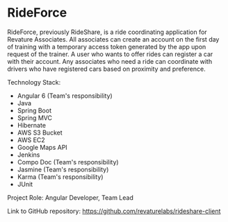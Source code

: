 # RideForce
RideForce, previously RideShare, is a ride coordinating application for Revature Associates. All associates can create an account on the first day of training with a temporary access token generated by the app upon request of the trainer. A user who wants to offer rides can register a car with their account. Any associates who need a ride can coordinate with drivers who have registered cars based on proximity and preference.

Technology Stack:
- Angular 6 (Team's responsibility)
- Java
- Spring Boot
- Spring MVC
- Hibernate
- AWS S3 Bucket
- AWS EC2
- Google Maps API
- Jenkins
- Compo Doc (Team's responsibility)
- Jasmine (Team's responsibility)
- Karma (Team's responsibility)
- JUnit

Project Role: Angular Developer, Team Lead

Link to GitHub repository: https://github.com/revaturelabs/rideshare-client

